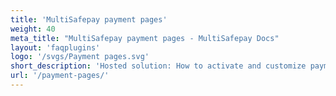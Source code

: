 ```yaml
---
title: 'MultiSafepay payment pages'
weight: 40
meta_title: "MultiSafepay payment pages - MultiSafepay Docs"
layout: 'faqplugins'
logo: '/svgs/Payment pages.svg'
short_description: 'Hosted solution: How to activate and customize payment pages.'
url: '/payment-pages/'
---
```

